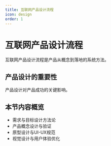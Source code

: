 ```yaml
---
title: 互联网产品设计流程
icon: design
order: 1
---
```


# 互联网产品设计流程

互联网产品设计流程是产品从概念到落地的系统方法。

## 产品设计的重要性

产品设计对产品成功的关键影响。

## 本节内容概览

- 需求与目标设计方法论
- 产品概念设计与验证
- 原型设计与UI-UX规范
- 视觉设计与用户体验优化

